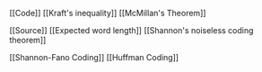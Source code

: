 [[Code]]
[[Kraft's inequality]]
[[McMillan's Theorem]]

[[Source]]
[[Expected word length]]
[[Shannon's noiseless coding theorem]]

[[Shannon-Fano Coding]]
[[Huffman Coding]]